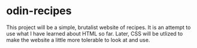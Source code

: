 # odin-recipes

This project will be a simple, brutalist website of recipes. It is an attempt to use what I have learned about HTML so far. Later, CSS will be utlized to make the website a little more tolerable to look at and use.
